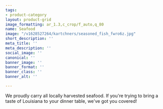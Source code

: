```yaml
---
tags:
- product-category
layout: product-grid
image_formatting: ar_1.3,c_crop/f_auto,q_80
name: Seafood
image: "/v1628527264/kartchners/seasoned_fish_fwro6z.jpg"
short_description: ''
meta_title: ''
meta_description: ''
social_image: ''
canonical: ''
banner_image: ''
banner_format: ''
banner_class: ''
banner_alt: ''

---
```

We proudly carry all locally harvested seafood. If you're trying to bring a taste of Louisiana to your dinner table, we've got you covered!